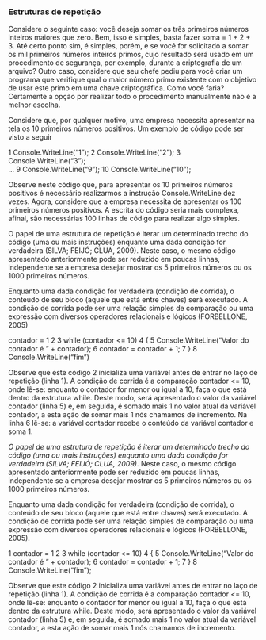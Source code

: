### Estruturas de repetição
Considere o seguinte caso: você deseja somar os três primeiros números inteiros maiores que zero. Bem, isso é simples, basta fazer soma = 1 + 2 + 3. Até certo ponto sim, é simples, porém, e se você for solicitado a somar os mil primeiros números inteiros primos, cujo resultado será usado em um procedimento de segurança, por exemplo, durante a criptografia de um arquivo? Outro caso, considere que seu chefe pediu para você criar um programa que verifique qual o maior número primo existente com o objetivo de usar este primo em uma chave criptográfica. Como você faria? Certamente a opção por realizar todo o procedimento manualmente não é a melhor escolha.

Considere que, por qualquer motivo, uma empresa necessita apresentar na tela os 10 primeiros números positivos. Um exemplo de código pode ser visto a seguir

1 Console.WriteLine(“1”); 
2 Console.WriteLine(“2”); 
3 Console.WriteLine(“3”);  
... 
9 Console.WriteLine(“9”); 
10 Console.WriteLine(“10”);

Observe neste código que, para apresentar os 10 primeiros números positivos é necessário realizarmos a instrução Console.WriteLine dez vezes. Agora, considere que a empresa necessita de apresentar os 100 primeiros números positivos. A escrita do código seria mais complexa, afinal, são necessárias 100 linhas de código para realizar algo simples.

O papel de uma estrutura de repetição é iterar um determinado trecho do código (uma ou mais instruções) enquanto uma dada condição for verdadeira (SILVA; FEIJÓ; CLUA, 2009). Neste caso, o mesmo código apresentado anteriormente pode ser reduzido em poucas linhas, independente se a empresa desejar mostrar os 5 primeiros números ou os 1000 primeiros números.

Enquanto uma dada condição for verdadeira (condição de corrida), o conteúdo de seu bloco (aquele que está entre chaves) será executado. A condição de corrida pode ser uma relação simples de comparação ou uma expressão com diversos operadores relacionais e lógicos (FORBELLONE, 2005)

contador = 1
2 
3 while (contador <= 10) 
4 { 
5 Console.WriteLine(“Valor do contador é ” + contador); 
6 contador = contador + 1; 
7 } 
8 Console.WriteLine(“fim”)

Observe que este código 2 inicializa uma variável antes de entrar no laço de repetição (linha 1). A condição de corrida é a comparação contador <= 10, onde lê-se: enquanto o contador for menor ou igual a 10, faça o que está dentro da estrutura while. Deste modo, será apresentado o valor da variável contador (linha 5) e, em seguida, é somado mais 1 no valor atual da variável contador, a esta ação de somar mais 1 nós chamamos de incremento. Na linha 6 lê-se: a variável contador recebe o conteúdo da variável contador e soma 1.

*O papel de uma estrutura de repetição é iterar um determinado trecho do código (uma ou mais instruções) enquanto uma dada condição for verdadeira (SILVA; FEIJÓ; CLUA, 2009)*. Neste caso, o mesmo código apresentado anteriormente pode ser reduzido em poucas linhas, independente se a empresa desejar mostrar os 5 primeiros números ou os 1000 primeiros números.

Enquanto uma dada condição for verdadeira (condição de corrida), o conteúdo de seu bloco (aquele que está entre chaves) será executado. A condição de corrida pode ser uma relação simples de comparação ou uma expressão com diversos operadores relacionais e lógicos (FORBELLONE, 2005).

1 contador = 1
2 
3 while (contador <= 10) 
4 { 5 Console.WriteLine(“Valor do contador é ” + contador); 
6 contador = contador + 1; 
7 } 
8 Console.WriteLine(“fim”);

Observe que este código 2 inicializa uma variável antes de entrar no laço de repetição (linha 1). A condição de corrida é a comparação contador <= 10, onde lê-se: enquanto o contador for menor ou igual a 10, faça o que está dentro da estrutura while. Deste modo, será apresentado o valor da variável contador (linha 5) e, em seguida, é somado mais 1 no valor atual da variável contador, a esta ação de somar mais 1 nós chamamos de incremento.
